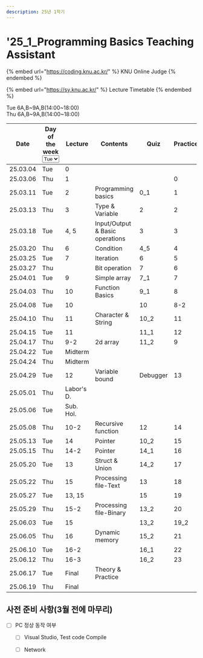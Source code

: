```yaml
---
description: 25년 1학기
---
```


# '25\_1\_Programming Basics Teaching Assistant

{% embed url="https://coding.knu.ac.kr/" %}
KNU Online Judge
{% endembed %}

{% embed url="https://sy.knu.ac.kr/" %}
Lecture Timetable
{% endembed %}

Tue 6A,B\~9A,B(14:00\~18:00)\
Thu 6A,B\~9A,B(14:00\~18:00)

<table><thead><tr><th width="124">Date</th><th width="70">Day of the week<select><option value="sUJWEgNQRn99" label="Tue" color="blue"></option><option value="AkrCcrZPRGLU" label="Thu" color="blue"></option></select></th><th>Lecture</th><th>Contents</th><th>Quiz</th><th>Practice</th></tr></thead><tbody><tr><td>25.03.04</td><td><span data-option="sUJWEgNQRn99">Tue</span></td><td>0</td><td></td><td></td><td></td></tr><tr><td>25.03.06</td><td><span data-option="AkrCcrZPRGLU">Thu</span></td><td>1</td><td></td><td></td><td>0</td></tr><tr><td>25.03.11</td><td><span data-option="sUJWEgNQRn99">Tue</span></td><td>2</td><td>Programming basics</td><td>0_1</td><td>1</td></tr><tr><td>25.03.13</td><td><span data-option="AkrCcrZPRGLU">Thu</span></td><td>3</td><td>Type &#x26; Variable</td><td>2</td><td>2</td></tr><tr><td>25.03.18</td><td><span data-option="sUJWEgNQRn99">Tue</span></td><td>4, 5</td><td>Input/Output &#x26; Basic operations</td><td>3</td><td>3</td></tr><tr><td>25.03.20</td><td><span data-option="AkrCcrZPRGLU">Thu</span></td><td>6</td><td>Condition</td><td>4_5</td><td>4</td></tr><tr><td>25.03.25</td><td><span data-option="sUJWEgNQRn99">Tue</span></td><td>7</td><td>Iteration</td><td>6</td><td>5</td></tr><tr><td>25.03.27</td><td><span data-option="AkrCcrZPRGLU">Thu</span></td><td></td><td>Bit operation</td><td>7</td><td>6</td></tr><tr><td>25.04.01</td><td><span data-option="sUJWEgNQRn99">Tue</span></td><td>9</td><td>Simple array</td><td>7_1</td><td>7</td></tr><tr><td>25.04.03</td><td><span data-option="AkrCcrZPRGLU">Thu</span></td><td>10</td><td>Function Basics</td><td>9_1</td><td>8</td></tr><tr><td>25.04.08</td><td><span data-option="sUJWEgNQRn99">Tue</span></td><td>10</td><td></td><td>10</td><td>8-2</td></tr><tr><td>25.04.10</td><td><span data-option="AkrCcrZPRGLU">Thu</span></td><td>11</td><td>Character &#x26; String</td><td>10_2</td><td>11</td></tr><tr><td>25.04.15</td><td><span data-option="sUJWEgNQRn99">Tue</span></td><td>11</td><td></td><td>11_1</td><td>12</td></tr><tr><td>25.04.17</td><td><span data-option="AkrCcrZPRGLU">Thu</span></td><td>9-2</td><td>2d array</td><td>11_2</td><td>9</td></tr><tr><td>25.04.22</td><td><span data-option="sUJWEgNQRn99">Tue</span></td><td>Midterm</td><td></td><td></td><td></td></tr><tr><td>25.04.24</td><td><span data-option="AkrCcrZPRGLU">Thu</span></td><td>Midterm</td><td></td><td></td><td></td></tr><tr><td>25.04.29</td><td><span data-option="sUJWEgNQRn99">Tue</span></td><td>12</td><td>Variable bound</td><td>Debugger</td><td>13</td></tr><tr><td>25.05.01</td><td><span data-option="AkrCcrZPRGLU">Thu</span></td><td>Labor's D.</td><td></td><td></td><td></td></tr><tr><td>25.05.06</td><td><span data-option="sUJWEgNQRn99">Tue</span></td><td>Sub. Hol.</td><td></td><td></td><td></td></tr><tr><td>25.05.08</td><td><span data-option="AkrCcrZPRGLU">Thu</span></td><td>10-2</td><td>Recursive function</td><td>12</td><td>14</td></tr><tr><td>25.05.13</td><td><span data-option="sUJWEgNQRn99">Tue</span></td><td>14</td><td>Pointer</td><td>10_2</td><td>15</td></tr><tr><td>25.05.15</td><td><span data-option="AkrCcrZPRGLU">Thu</span></td><td>14-2</td><td>Pointer</td><td>14_1</td><td>16</td></tr><tr><td>25.05.20</td><td><span data-option="sUJWEgNQRn99">Tue</span></td><td>13</td><td>Struct &#x26; Union </td><td>14_2</td><td>17</td></tr><tr><td>25.05.22</td><td><span data-option="AkrCcrZPRGLU">Thu</span></td><td>15</td><td>Processing file-Text</td><td>13</td><td>18</td></tr><tr><td>25.05.27</td><td><span data-option="sUJWEgNQRn99">Tue</span></td><td>13, 15</td><td></td><td>15</td><td>19</td></tr><tr><td>25.05.29</td><td><span data-option="AkrCcrZPRGLU">Thu</span></td><td>15-2</td><td>Processing file-Binary</td><td>13_2</td><td>20</td></tr><tr><td>25.06.03</td><td><span data-option="sUJWEgNQRn99">Tue</span></td><td>15</td><td></td><td>13_2</td><td>19_2</td></tr><tr><td>25.06.05</td><td><span data-option="AkrCcrZPRGLU">Thu</span></td><td>16</td><td>Dynamic memory</td><td>15_2</td><td>21</td></tr><tr><td>25.06.10</td><td><span data-option="sUJWEgNQRn99">Tue</span></td><td>16-2</td><td></td><td>16_1</td><td>22</td></tr><tr><td>25.06.12</td><td><span data-option="AkrCcrZPRGLU">Thu</span></td><td>16-3</td><td></td><td>16_2</td><td>23</td></tr><tr><td>25.06.17</td><td><span data-option="sUJWEgNQRn99">Tue</span></td><td>Final</td><td>Theory &#x26; Practice</td><td></td><td></td></tr><tr><td>25.06.19</td><td><span data-option="AkrCcrZPRGLU">Thu</span></td><td>Final</td><td></td><td></td><td></td></tr></tbody></table>

## 사전 준비 사항(3월 전에 마무리)

* [ ] PC 정상 동작 여부
  * [ ] Visual Studio, Test code Compile
  * [ ] Network




